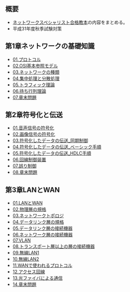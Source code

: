 ## 概要

- [ネットワークスペシャリスト合格教本][Amazonリンク]の内容をまとめる。
- 平成31年度秋季試験対策

[Amazonリンク]: https://www.amazon.co.jp/%E5%B9%B3%E6%88%9030%E5%B9%B4%E5%BA%A6-%E3%83%8D%E3%83%83%E3%83%88%E3%83%AF%E3%83%BC%E3%82%AF%E3%82%B9%E3%83%9A%E3%82%B7%E3%83%A3%E3%83%AA%E3%82%B9%E3%83%88%E5%90%88%E6%A0%BC%E6%95%99%E6%9C%AC-%E6%83%85%E5%A0%B1%E5%87%A6%E7%90%86%E6%8A%80%E8%A1%93%E8%80%85%E8%A9%A6%E9%A8%93-%E5%B2%A1%E5%B6%8B-%E8%A3%95%E5%8F%B2/dp/4774193313


## 第1章ネットワークの基礎知識
- [01.プロトコル](mdFiles/第1章ネットワークの基礎知識/01.プロトコル.md)
- [02.OSI基本参照モデル](mdFiles/第1章ネットワークの基礎知識/02.OSI基本参照モデル.md)
- [03.ネットワークの種類](mdFiles/第1章ネットワークの基礎知識/03.ネットワークの種類.md)
- [04.集中処理と分散処理](mdFiles/第1章ネットワークの基礎知識/04.集中処理と分散処理.md)
- [05.トラフィック理論](mdFiles/第1章ネットワークの基礎知識/05.トラフィック理論.md)
- [06.待ち行列理論](mdFiles/第1章ネットワークの基礎知識/06.待ち行列理論.md)
- [07.章末問題](mdFiles/第1章ネットワークの基礎知識/07.章末問題.md)

## 第2章符号化と伝送
- [01.音声信号の符号化](mdFiles/第2章符号化と伝送/01.音声信号の符号化.md)
- [02.画像信号の符号化](mdFiles/第2章符号化と伝送/02.画像信号の符号化.md)
- [03.符号化したデータの伝送\_同期制御](mdFiles/第2章符号化と伝送/03.符号化したデータの伝送_同期制御.md)
- [04.符号化したデータの伝送\_ベーシック手順](mdFiles/第2章符号化と伝送/04.符号化したデータの伝送_ベーシック手順.md)
- [05.符号化したデータの伝送\_HDLC手順](mdFiles/第2章符号化と伝送/05.符号化したデータの伝送_HDLC手順.md)
- [06.回線制御装置](mdFiles/第2章符号化と伝送/06.回線制御装置.md)
- [07.誤り制御](mdFiles/第2章符号化と伝送/07.誤り制御.md)
- [08.章末問題](mdFiles/第2章符号化と伝送/08.章末問題.md)

## 第3章LANとWAN
- [01.LANとWAN](mdFiles/第3章LANとWAN/01.LANとWAN.md)
- [02.物理層の規格](mdFiles/第3章LANとWAN/02.物理層の規格.md)
- [03.ネットワークトポロジ](mdFiles/第3章LANとWAN/03.ネットワークトポロジ.md)
- [04.データリンク層の規格](mdFiles/第3章LANとWAN/04.データリンク層の規格.md)
- [05.データリンク層の接続機器](mdFiles/第3章LANとWAN/05.データリンク層の接続機器.md)
- [06.ネットワーク層の接続機器](mdFiles/第3章LANとWAN/06.ネットワーク層の接続機器.md)
- [07.VLAN](mdFiles/第3章LANとWAN/07.VLAN.md)
- [08.トランスポート層以上の層の接続機器](mdFiles/第3章LANとWAN/08.トランスポート層以上の層の接続機器.md)
- [09.無線LAN1](mdFiles/第3章LANとWAN/09.無線LAN1.md)
- [10.無線LAN2](mdFiles/第3章LANとWAN/10.無線LAN2.md)
- [11.WANで使われるプロトコル](mdFiles/第3章LANとWAN/11.WANで使われるプロトコル.md)
- [12.アクセス回線](mdFiles/第3章LANとWAN/12.アクセス回線.md)
- [13.光ファイバによる通信](mdFiles/第3章LANとWAN/13.光ファイバによる通信.md)
- [14.章末問題](mdFiles/第3章LANとWAN/14.章末問題.md)

